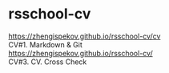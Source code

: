# rsschool-cv
https://zhengispekov.github.io/rsschool-cv/cv  
	CV#1. Markdown & Git  
https://zhengispekov.github.io/rsschool-cv/  
CV#3. CV. Cross Check  
